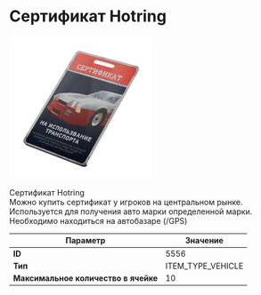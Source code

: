 # Сертификат Hotring

![Item Image](../img/5556.webp?raw=true)

Сертификат Hotring<br>Можно купить сертификат у игроков на центральном рынке.<br>Используется для получения авто марки определенной марки.<br>Необходимо находиться на автобазаре (/GPS)


| Параметр | Значение |
|----------|----------|
| **ID** | 5556 |
| **Тип** | ITEM_TYPE_VEHICLE |
| **Максимальное количество в ячейке** | 10 |

